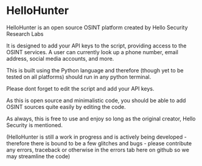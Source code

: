 # HelloHunter
HelloHunter is an open source OSINT platform created by Hello Security Research Labs

It is designed to add your API keys to the script, providing access to the OSINT services.
A user can currently look up a phone number, email address, social media accounts, and more.

This is built using the Python language and therefore (though yet to be tested on all platforms) should run in any python terminal.

Please dont forget to edit the script and add your API keys. 

As this is open source and minimalistic code, you should be able to add OSINT sources quite easily by editing the code.

As always, this is free to use and enjoy so long as the original creator, Hello Security is mentioned.


(HelloHunter is still a work in progress and is actively being developed - 
therefore there is bound to be a few glitches and bugs - please contribute any errors, 
traceback or otherwise in the errors tab here on github so we may streamline the code)
